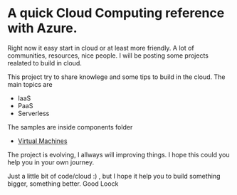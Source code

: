  # A quick Cloud Computing reference with Azure.

 Right now it easy start in cloud or at least more friendly. A lot of communities, resources, nice people.  I will be posting some projects realated to build in cloud.

This project try to share knowlege and some tips to build in the cloud. The main topics are
- IaaS
- PaaS
- Serverless


The samples are inside components folder

- [Virtual Machines](components/virtual-machines/README.md)



The project is evolving, I allways will improving things.  I hope this could you help you in your own journey.

Just a little bit of code/cloud :) ,  but I hope it help you to build something bigger, something better. Good Loock